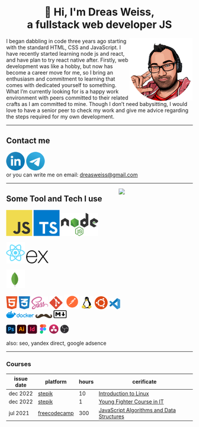 <h1 align = 'center'>👋 Hi, I'm Dreas Weiss, <br>
 a fullstack web developer JS
</h1>
<img width=170 align='right' src='./assets/img/logo.png'>
I began dabbling in code three years ago starting with the standard HTML, CSS and JavaScript. I have recently started learning node js and react, and have plan to try react native after. Firstly, web development was like a hobby, but now has become a career move for me, so I bring an enthusiasm and commitment to learning that comes with dedicated yourself to something.

<br>
What I’m currently looking for is a happy work environment with peers committed to their related crafts as I am committed to mine. Though I don’t need babysitting, I would love to have a senior peer to check my work and give me advice regarding the steps required for my own development.

---
## Contact me
[<img width=50 src='./assets/img/linkedin.svg'>](https://www.linkedin.com/in/dreasweiss) [<img width=50 src='./assets/img/telegram.svg'>](https://telegram.me/dreasweiss)
<br>
or you can write me on email: dreasweiss@gmail.com

---

<img width=200 align='right' src='https://www.codewars.com/users/DreasWeiss/badges/micro'>


## Some Tool and Tech I use

<img width=70 src='./assets/img/js.svg' alt='JavaScript'>   <img width=70 src='./assets/img/ts.svg' alt='TypeScript'>   <img width=100 src='./assets/img/nodejs.svg' alt='NodeJs'>   <br>

<img width=50 src='./assets/img/react.svg' alt='React'>   <img width=60 src='./assets/img/express.svg' alt='Express'> <br>

  <img width=50 src='./assets/img/mongodb.svg' alt='MongoDB'> <br>

 <img width=30 src='./assets/img/html.svg' alt='HTML'>   <img width=30 src='./assets/img/css3.svg' alt='CSS'>   <img width=45 src='./assets/img/sass.svg' alt='SASS'>  <img width=35 src='./assets/img/git.svg' alt='GIT'>    <img width=40 src='./assets/img/postman.svg' alt='Postman'>   <img width=35 src='./assets/img/linux.svg' alt='Linux'>   <img width=35 src='./assets/img/ubuntu.svg' alt='Ubuntu'>   <img width=30 src='./assets/img/vscode.svg' alt='VSCode'>   
 <img width=75 src='./assets/img/docker.svg' alt='Docker'>
 <img width=45 src='./assets/img/handlebars.svg' alt='Handlebars'>      <img width=35 src='./assets/img/markdown.svg' alt='Markdown'>   <br>

 <img width=25 src='./assets/img/adobe-photoshop-2.svg' alt='Photoshop'> <img width=25 src='./assets/img/adobe-illustrator-cc-icon.svg' alt='Illustrator'> <img width=25 src='./assets/img/adobe-indesign-cc-icon.svg' alt='Indesign'> <img width=25 src='./assets/img/figma.svg' alt='Figma'> <img width=25 src='./assets/img/davinci-resolve-12.svg' alt='Davinci Resolve'> <img width=25 src='./assets/img/obs-2.svg' alt='OBS'> <br>
 
 also: seo, yandex direct, google adsence
 
 ---

### Courses
|issue date|platform|hours|cerificate|
| --- | --- | --- | --- |
| dec 2022 | [stepik](https://stepik.org/course/73/info) | 10 | [Introduction to Linux](https://stepik.org/cert/1888144)
| dec 2022 | [stepik](https://stepik.org/course/52226/info) | 1 | [Young Fighter Course in IT](https://stepik.org/cert/1876461)
| jul 2021 | [freecodecamp](https://www.freecodecamp.org/learn/javascript-algorithms-and-data-structures/) | 300 | [JavaScript Algorithms and Data Structures](https://www.freecodecamp.org/certification/dreasweiss/javascript-algorithms-and-data-structures)

### 

<!--
**DreasWeiss/DreasWeiss** is a ✨ _special_ ✨ repository because its `README.md` (this file) appears on your GitHub profile.

Here are some ideas to get you started:

- 🔭 I’m currently working on ...
- 🌱 I’m currently learning ...
- 👯 I’m looking to collaborate on ...
- 🤔 I’m looking for help with ...
- 💬 Ask me about ...
- 📫 How to reach me: ...
- 😄 Pronouns: ...
- ⚡ Fun fact: ...
-->
